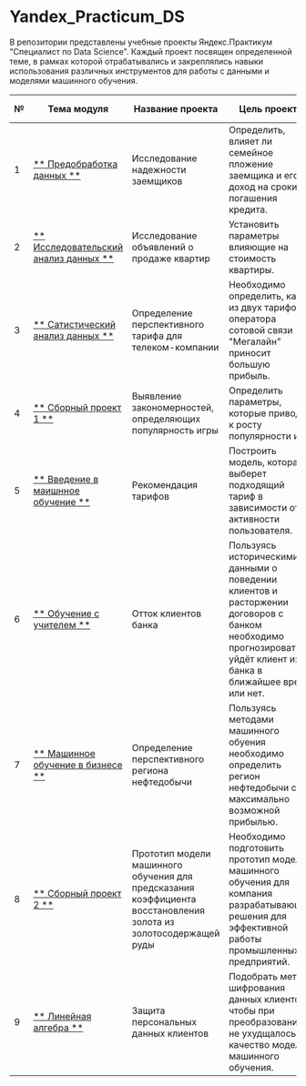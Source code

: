 # Yandex_Practicum_DS

В репозитории представлены учебные проекты Яндекс.Практикум "Специалист по Data Science". Каждый проект посвящен определенной теме, в рамках которой отрабатывались и закреплялись
навыки использования различных инструментов для работы с данными и моделями машинного обучения.

| № | **Тема модуля** | **Название проекта** | **Цель проекта** | **Стек инструментов** |
|---|-----------------|----------------------|------------------|-----------------------|
| 1 | [** Предобработка данных **][1] | Исследование надежности заемщиков | Определить, влияет ли семейное пложение заемщика и его доход на сроки погашения кредита. | Python, Pandas, PyMystem3 |
| 2 | [** Исследовательский анализ данных **][2]| Исследование объявлений о продаже квартир | Установить параметры влияющие на стоимость квартиры. | Python, Pandas, Matplotlib |
| 3 | [** Сатистический анализ данных **][3]| Определение перспективного тарифа для телеком-компании | Необходимо определить, какой из двух тарифов оператора сотовой связи "Мегалайн" приносит большую прибыль.| Pandas, SciPy, Seaborn, Numpy | 
| 4 | [** Сборный проект 1 **][4] | Выявление закономерностей, определяющих популярность игры | Определить параметры, которые приводят к росту популярности игр. | Pandas, SciPy, Seaborn, Numpy |
| 5 | [** Введение в маишнное обучение **][5] | Рекомендация тарифов | Построить модель, которая выберет подходящий тариф в зависимости от активности пользователя. |  Pandas, SciPy, Seaborn, Numpy, Sklearn |
| 6 | [** Обучение с учителем **][6] | Отток клиентов банка | Пользуясь историческими данными о поведении клиентов и расторжении договоров с банком необходимо прогнозировать, уйдёт клиент из банка в ближайшее время или нет.|  Pandas, SciPy, Seaborn, Numpy, Sklearn, Optuna |
| 7 | [** Машинное обучение в бизнесе **][7] | Определение перспективного региона нефтедобычи | Пользуясь методами машинного обуения необходимо определить регион нефтедобычи с максимально возможной прибылью. |  Pandas, SciPy, Seaborn, Numpy, Sklearn, Optuna, Bootstrap |
| 8 | [** Сборный проект 2 **][8] | Прототип модели машинного обучения для предсказания коэффициента восстановления золота из золотосодержащей руды | Необходимо подготовить прототип модели машинного обучения для компания разрабатывающей решения для эффективной работы промышленных предприятий. | Pandas, SciPy, Seaborn, Numpy, Sklearn, Optuna |
| 9 | [** Линейная алгебра **][9] | Защита персональных данных клиентов | Подобрать метод шифрования данных клиентов, чтобы при преобразовании не ухудщалось качество моделей машинного обучения. | Pandas, SciPy, Seaborn, Numpy, Sklearn |





[1]: https://github.com/LiudmilaLuk/Yandex_Practicum_DS/tree/main/%D0%9F%D1%80%D0%B5%D0%B4%D0%BE%D0%B1%D1%80%D0%B0%D0%B1%D0%BE%D1%82%D0%BA%D0%B0_%D0%B4%D0%B0%D0%BD%D0%BD%D1%8B%D1%85
[2]: https://github.com/LiudmilaLuk/Yandex_Practicum_DS/tree/main/%D0%98%D1%81%D1%81%D0%BB%D0%B5%D0%B4%D0%BE%D0%B2%D0%B0%D1%82%D0%B5%D0%BB%D1%8C%D1%81%D0%BA%D0%B8%D0%B9_%D0%B0%D0%BD%D0%B0%D0%BB%D0%B8%D0%B7
[3]: https://github.com/LiudmilaLuk/Yandex_Practicum_DS/tree/main/%D0%A1%D1%82%D0%B0%D1%82%D0%B8%D1%81%D1%82%D0%B8%D1%87%D0%B5%D1%81%D0%BA%D0%B8%D0%B5_%D0%BC%D0%B5%D1%82%D0%BE%D0%B4%D1%8B
[4]: https://github.com/LiudmilaLuk/Yandex_Practicum_DS/tree/main/%D0%A1%D0%B1%D0%BE%D1%80%D0%BD%D1%8B%D0%B9_%D0%BF%D1%80%D0%BE%D0%B5%D0%BA%D1%821	
[5]: https://github.com/LiudmilaLuk/Yandex_Practicum_DS/tree/main/%D0%9C%D0%B0%D1%88_%D0%BE%D0%B1%D1%83%D1%87%D0%B5%D0%BD%D0%B8%D0%B5_%D0%B2%D0%B2%D0%B5%D0%B4%D0%B5%D0%BD%D0%B8%D0%B5
[6]: https://github.com/LiudmilaLuk/Yandex_Practicum_DS/tree/main/%D0%9E%D0%B1%D1%83%D1%87%D0%B5%D0%BD%D0%B8%D0%B5_%D1%81_%D1%83%D1%87%D0%B8%D1%82%D0%B5%D0%BB%D0%B5%D0%BC
[7]: https://github.com/LiudmilaLuk/Yandex_Practicum_DS/tree/main/%D0%9C%D0%B0%D1%88_%D0%BE%D0%B1%D1%83%D1%87%D0%B5%D0%BD%D0%B8%D0%B5_%D0%B1%D0%B8%D0%B7%D0%BD%D0%B5%D1%81
[8]: https://github.com/LiudmilaLuk/Yandex_Practicum_DS/tree/main/%D0%A1%D0%B1%D0%BE%D1%80%D0%BD%D1%8B%D0%B9_%D0%BF%D1%80%D0%BE%D0%B5%D0%BA%D1%822
[9]: https://github.com/LiudmilaLuk/Yandex_Practicum_DS/tree/main/%D0%9B%D0%B8%D0%BD%D0%B5%D0%B9%D0%BD%D0%B0%D1%8F_%D0%B0%D0%BB%D0%B3%D0%B5%D0%B1%D1%80%D0%B0
